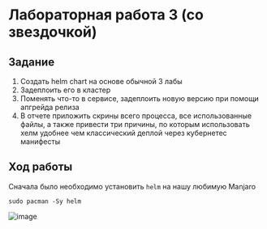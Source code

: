 # Лабораторная работа 3 (со звездочкой)

## Задание

1. Создать helm chart на основе обычной 3 лабы
2. Задеплоить его в кластер
3. Поменять что-то в сервисе, задеплоить новую версию при помощи апгрейда релиза
4. В отчете приложить скрины всего процесса, все использованные файлы, а также привести три причины, по которым использовать хелм удобнее чем классический деплой через кубернетес манифесты

## Ход работы

Сначала было необходимо установить `helm` на нашу любимую Manjaro

```
sudo pacman -Sy helm
```

![image](https://github.com/user-attachments/assets/863c8983-5de0-4c7d-ba4d-31965a451052)
